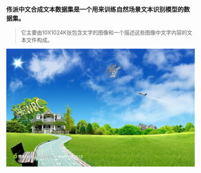 ### 佟派中文合成文本数据集是一个用来训练自然场景文本识别模型的数据集。

> 它主要由10X1024K张包含文字的图像和一个描述这些图像中文字内容的文本文件构成。
> 
![](docs/images/1.png)


